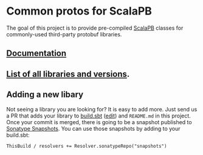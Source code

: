 # Common protos for ScalaPB

The goal of this project is to provide pre-compiled [ScalaPB](http://scalapb.github.io) classes for commonly-used third-party protobuf libraries.

## [Documentation](http://scalapb.github.io/common-protos.html)

## [List of all libraries and versions](https://repo1.maven.org/maven2/com/thesamet/scalapb/common-protos/).

## Adding a new libary
Not seeing a library you are looking for? It is easy to add more. Just send us a PR that adds your library to [build.sbt](https://github.com/scalapb/common-protos/blob/master/build.sbt) ([edit](https://github.com/scalapb/common-protos/edit/master/build.sbt)) and `README.md` in this project. Once your commit is merged, there is going to be a snapshot published to [Sonatype Snapshots](https://oss.sonatype.org/content/repositories/snapshots/com/thesamet/scalapb/common-protos/). You can use those snapshots by adding to your build.sbt:

```
ThisBuild / resolvers += Resolver.sonatypeRepo("snapshots")
```
